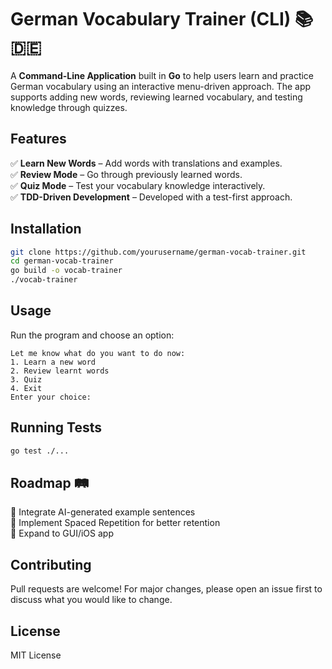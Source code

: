# German Vocabulary Trainer (CLI) 📚🇩🇪

A **Command-Line Application** built in **Go** to help users learn and practice German vocabulary using an interactive menu-driven approach. The app supports adding new words, reviewing learned vocabulary, and testing knowledge through quizzes.

## Features
✅ **Learn New Words** – Add words with translations and examples.  
✅ **Review Mode** – Go through previously learned words.  
✅ **Quiz Mode** – Test your vocabulary knowledge interactively.  
✅ **TDD-Driven Development** – Developed with a test-first approach.  

## Installation

```sh
git clone https://github.com/yourusername/german-vocab-trainer.git
cd german-vocab-trainer
go build -o vocab-trainer
./vocab-trainer
```

## Usage

Run the program and choose an option:

```
Let me know what do you want to do now:
1. Learn a new word
2. Review learnt words
3. Quiz
4. Exit
Enter your choice: 
```

## Running Tests

```sh
go test ./...
```

## Roadmap 🛤️
🔹 Integrate AI-generated example sentences  
🔹 Implement Spaced Repetition for better retention  
🔹 Expand to GUI/iOS app  

## Contributing
Pull requests are welcome! For major changes, please open an issue first to discuss what you would like to change.

## License
MIT License
